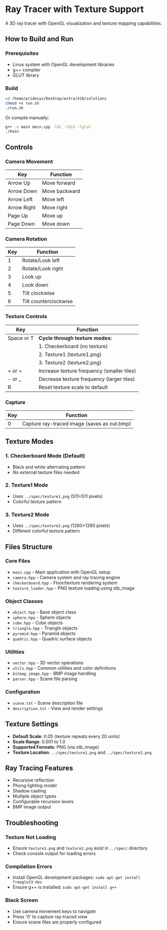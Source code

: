 # Ray Tracer with Texture Support

A 3D ray tracer with OpenGL visualization and texture mapping capabilities.

## How to Build and Run

### Prerequisites
- Linux system with OpenGL development libraries
- g++ compiler
- GLUT library

### Build
```bash
cd /home/pridesys/Desktop/extra/410/solutions
chmod +x run.sh
./run.sh
```

Or compile manually:
```bash
g++ -o main main.cpp -lGL -lGLU -lglut
./main
```

## Controls

### Camera Movement
| Key | Function |
|-----|----------|
| Arrow Up | Move forward |
| Arrow Down | Move backward |
| Arrow Left | Move left |
| Arrow Right | Move right |
| Page Up | Move up |
| Page Down | Move down |

### Camera Rotation
| Key | Function |
|-----|----------|
| 1 | Rotate/Look left |
| 2 | Rotate/Look right |
| 3 | Look up |
| 4 | Look down |
| 5 | Tilt clockwise |
| 6 | Tilt counterclockwise |

### Texture Controls
| Key | Function |
|-----|----------|
| Space or T | **Cycle through texture modes:** |
|  | 1. Checkerboard (no texture) |
|  | 2. Texture1 (texture1.png) |
|  | 3. Texture2 (texture2.png) |
| + or = | Increase texture frequency (smaller tiles) |
| - or _ | Decrease texture frequency (larger tiles) |
| R | Reset texture scale to default |

### Capture
| Key | Function |
|-----|----------|
| 0 | Capture ray-traced image (saves as out.bmp) |

## Texture Modes

### 1. Checkerboard Mode (Default)
- Black and white alternating pattern
- No external texture files needed

### 2. Texture1 Mode  
- Uses `../spec/texture1.png` (511×511 pixels)
- Colorful texture pattern

### 3. Texture2 Mode
- Uses `../spec/texture2.png` (1280×1280 pixels) 
- Different colorful texture pattern

## Files Structure

### Core Files
- `main.cpp` - Main application with OpenGL setup
- `camera.hpp` - Camera system and ray tracing engine
- `checkerboard.hpp` - Floor/texture rendering system
- `texture_loader.hpp` - PNG texture loading using stb_image

### Object Classes
- `object.hpp` - Base object class
- `sphere.hpp` - Sphere objects
- `cube.hpp` - Cube objects
- `triangle.hpp` - Triangle objects
- `pyramid.hpp` - Pyramid objects
- `quadric.hpp` - Quadric surface objects

### Utilities
- `vector.hpp` - 3D vector operations
- `utils.hpp` - Common utilities and color definitions
- `bitmap_image.hpp` - BMP image handling
- `parser.hpp` - Scene file parsing

### Configuration
- `scene.txt` - Scene description file
- `description.txt` - View and render settings

## Texture Settings

- **Default Scale**: 0.05 (texture repeats every 20 units)
- **Scale Range**: 0.001 to 1.0
- **Supported Formats**: PNG (via stb_image)
- **Texture Location**: `../spec/texture1.png` and `../spec/texture2.png`

## Ray Tracing Features

- Recursive reflection
- Phong lighting model
- Shadow casting
- Multiple object types
- Configurable recursion levels
- BMP image output

## Troubleshooting

### Texture Not Loading
- Ensure `texture1.png` and `texture2.png` exist in `../spec/` directory
- Check console output for loading errors

### Compilation Errors
- Install OpenGL development packages: `sudo apt-get install freeglut3-dev`
- Ensure g++ is installed: `sudo apt-get install g++`

### Black Screen
- Use camera movement keys to navigate
- Press '0' to capture ray-traced view
- Ensure scene files are properly configured

